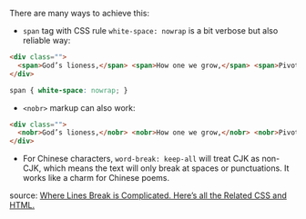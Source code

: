 There are many ways to achieve this:

* `span` tag with CSS rule `white-space: nowrap` is a bit verbose but also reliable way:
  
```HTML
<div class="">
  <span>God’s lioness,</span> <span>How one we grow,</span> <span>Pivot of heels and knees!—The furrow</span>
</div>
```
```CSS
span { white-space: nowrap; }
```

* `<nobr>` markup can also work:

```HTML
<div class="">
  <nobr>God’s lioness,</nobr> <nobr>How one we grow,</nobr> <nobr>Pivot of heels and knees!—The furrow</nobr>
</div>
```

* For Chinese characters, `word-break: keep-all` will treat CJK as non-CJK, which means the text will only break at spaces or punctuations. It works like a charm for Chinese poems.

source: [Where Lines Break is Complicated. Here’s all the Related CSS and HTML.](https://css-tricks.com/where-lines-break-is-complicated-heres-all-the-related-css-and-html/)